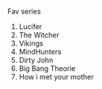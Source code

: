 Fav series 
1. Lucifer
2. The Witcher
3. Vikings 
4. MindHunters
5. Dirty John
6. Big Bang Theorie
7. How i met your mother

  
